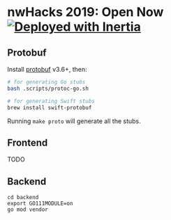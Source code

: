 # nwHacks 2019: Open Now [![Deployed with Inertia](https://img.shields.io/badge/deploying%20with-inertia-blue.svg)](https://github.com/ubclaunchpad/inertia)

## Protobuf

Install [protobuf](https://github.com/protocolbuffers/protobuf/releases) v3.6+,
then:

```sh
# for generating Go stubs
bash .scripts/protoc-go.sh

# for generating Swift stubs
brew install swift-protobuf 
```

Running `make proto` will generate all the stubs.

## Frontend

TODO

## Backend

```
cd backend
export GO111MODULE=on
go mod vendor
```

